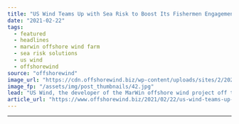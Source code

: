 ```yaml
---
title: "US Wind Teams Up with Sea Risk to Boost Its Fishermen Engagement Efforts"
date: "2021-02-22"
tags: 
  - featured
  - headlines
  - marwin offshore wind farm
  - sea risk solutions
  - us wind
  - offshorewind
source: "offshorewind"
image_url: "https://cdn.offshorewind.biz/wp-content/uploads/sites/2/2021/02/22161003/Wolfgang_Rain_SRS.jpg"
image_fp: "/assets/img/post_thumbnails/42.jpg"
lead: "US Wind, the developer of the MarWin offshore wind project off the coast of"
article_url: "https://www.offshorewind.biz/2021/02/22/us-wind-teams-up-with-sea-risk-to-boost-its-fishermen-engagement-efforts/"
---
```


---
